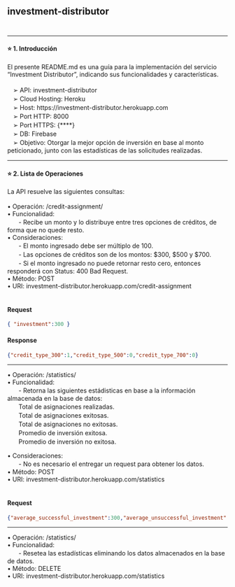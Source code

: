## investment-distributor</br></br>
---

 <h4>⭐️ 1. Introducción</h4>
El presente README.md es una guía para la implementación del servicio “Investment Distributor”, indicando sus funcionalidades y características. </br></br>
ㅤ➢ API: investment-distributor </br>
ㅤ➢ Cloud Hosting: Heroku</br>
ㅤ➢ Host: https://investment-distributor.herokuapp.com</br>
ㅤ➢ Port HTTP: 8000</br>
ㅤ➢ Port HTTPS: {****}</br>
ㅤ➢ DB: Firebase</br>
ㅤ➢ Objetivo: Otorgar la mejor opción de inversión en base al monto peticionado, junto con las estadísticas de las solicitudes realizadas. </br>

---

<h4>⭐️ 2. Lista de Operaciones</h4>
La API resuelve las siguientes consultas:</br></br>
• Operación: /credit-assignment/ </br>
• Funcionalidad: </br>
ㅤㅤ- Recibe un monto y lo distribuye entre tres opciones de créditos, de forma que no quede resto.</br>
• Consideraciones: </br>
ㅤㅤ- El monto ingresado debe ser múltiplo de 100. </br>
ㅤㅤ- Las opciones de créditos son de los montos: $300, $500 y $700. </br>
ㅤㅤ- Si el monto ingresado no puede retornar resto cero, entonces responderá con Status: 400 Bad Request. </br>
• Método: POST</br>
• URI: investment-distributor.herokuapp.com/credit-assignment</br></br>

<h4>Request</h4>

```json
{ "investment":300 }
```
<h4>Response</h4>

```json
{"credit_type_300":1,"credit_type_500":0,"credit_type_700":0}
```
---

• Operación: /statistics/ </br>
• Funcionalidad: </br>
ㅤㅤ- Retorna las siguientes estádisticas en base a la información almacenada en la base de datos:</br>
ㅤㅤTotal de asignaciones realizadas.</br>
ㅤㅤTotal de asignaciones exitosas.</br>
ㅤㅤTotal de asignaciones no exitosas.</br>
ㅤㅤPromedio de inversión exitosa.</br>
ㅤㅤPromedio de inversión no exitosa.</br>

• Consideraciones: </br>
ㅤㅤ- No es necesario el entregar un request para obtener los datos.</br>
• Método: POST</br>
• URI: investment-distributor.herokuapp.com/statistics</br></br>

<h4>Request</h4>

```json
{"average_successful_investment":300,"average_unsuccessful_investment":0,"total_assignments_made":2,"total_successful_assignments":2,"total_unsuccessful_assignments":0}
```
---
• Operación: /statistics/ </br>
• Funcionalidad: </br>
ㅤㅤ- Resetea las estadísticas eliminando los datos almacenados en la base de datos.</br>
• Método: DELETE</br>
• URI: investment-distributor.herokuapp.com/statistics</br></br>
